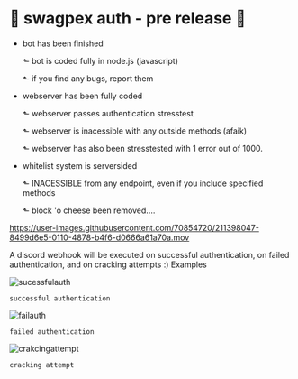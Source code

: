 <h1>👑 swagpex auth - pre release 👑</h1>


- bot has been finished

  ⬑ bot is coded fully in node.js (javascript)

  ⬑ if you find any bugs, report them

- webserver has been fully coded

  ⬑ webserver passes authentication stresstest

  ⬑ webserver is inacessible with any outside methods (afaik)

  ⬑ webserver has also been stresstested with 1 error out of 1000.
  
- whitelist system is serversided

   ⬑ INACESSIBLE from any endpoint, even if you include specified methods
   
   ⬑ block 'o cheese been removed....
   
   


https://user-images.githubusercontent.com/70854720/211398047-8499d6e5-0110-4878-b4f6-d0666a61a70a.mov

A discord webhook will be executed on successful authentication, on failed authentication, and on cracking attempts :)
Examples

![sucessfulauth](https://user-images.githubusercontent.com/70854720/211399456-49288a25-1333-4246-bd3b-ccee10edfa2d.png)

``successful authentication `` 

![failauth](https://user-images.githubusercontent.com/70854720/211399535-8a48b7ce-00df-4580-8a5d-4b06b8a3efbe.png)

``failed authentication``

![crakcingattempt](https://user-images.githubusercontent.com/70854720/211399616-161ba97c-8302-40c2-beaa-25dbbbe5e271.png)

``cracking attempt`` 



